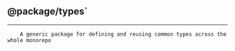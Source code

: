 ## **@package/types**`
---
```
    A generic package for defining and reusing common types across the whole monorepo
```
